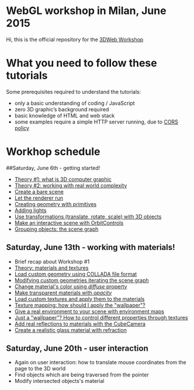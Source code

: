 # WebGL workshop in Milan, June 2015
Hi,
this is the official repository for the [3DWeb Workshop](http://www.3dweb.cc/) 

# What you need to follow these tutorials
Some prerequisites required to understand the tutorials:
+   only a basic understanding of coding / JavaScript
+   zero 3D graphic’s background required
+   basic knowledge of HTML and web stack
+   some examples require a simple HTTP server running, due to [CORS policy](https://en.wikipedia.org/wiki/Same-origin_policy) 

# Workhop schedule
##Saturday, June 6th - getting started!
+   [Theory #1: what is 3D computer graphic](https://docs.google.com/presentation/d/1jHReQE5lchAcquooXlse_dfuz4_mcumx4HfNhDx6Pqg/edit)
+   [Theory #2: working with real world complexity](https://docs.google.com/presentation/d/1jHReQE5lchAcquooXlse_dfuz4_mcumx4HfNhDx6Pqg/edit)
+   [Create a bare scene](course_material/01_create_scene.md)
+   [Let the renderer run](course_material/02_run_scene.md)
+   [Creating geometry with primitives](course_material/03_create_geometry.md)
+   [Adding lights](course_material/04_adding_lights.md)
+   [Use transformations (translate, rotate, scale) with 3D objects](course_material/05_use_transformations.md)
+   [Make an interactive scene with OrbitControls](course_material/06_user_interaction.md)
+   [Grouping objects: the scene graph](course_material/07_grouping_objects.md)

## Saturday, June 13th - working with materials!
+   Brief recap about Workshop #1
+   [Theory: materials and textures](https://docs.google.com/presentation/d/1kVe2cK1NEQK6FznNgbK-XYGfJikU4wsSxnMXuAAUYnQ/edit#slide=id.g5913d61c0_0_6)
+   [Load custom geometry using COLLADA file format](course_material/08_custom_geometry.md)
+   [Modifying custom geometries iterating the scene graph](09_traversing_scene_graph.md)
+   [Change material's color using _diffuse_ property](course_material/10_materials_diffuse.md)
+   [Make transparent materials with _opacity_](course_material/11_materials_opacity.md)
+   [Load custom textures and apply them to the materials](course_material/12_texture_loading.md)
+   [Texture mapping: how should I apply the "wallpaper"?](course_material/13_texture_mapping.md)
+   [Give a real environment to your scene with environment maps](course_material/14_environment_texture.md)
+   [Just a "wallpaper"? How to control different properties through textures](course_material/15_texture_channels.md)
+   [Add real reflections to materials with the CubeCamera](course_material/16_materials_reflections.md)
+   [Create a realistic glass material with refraction](course_material/17_materials_refractions.md)

## Saturday, June 20th - user interaction
+   Again on user interaction: how to translate mouse coordinates from the page to the 3D world
+   Find objects which are being traversed from the pointer
+   Modify intersected objects's material
